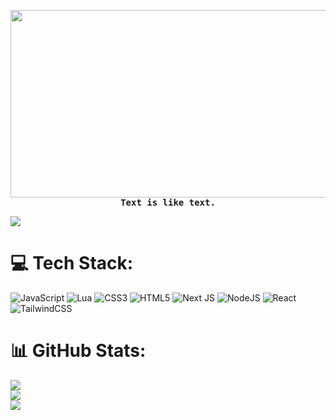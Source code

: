 <p align="center">
  <img src="https://media0.giphy.com/media/v1.Y2lkPTc5MGI3NjExdG9pcnI3d29yZ3J3OXBvbTl3bzZ2NDgycm1kenM1dnNnc3E3eW53ZSZlcD12MV9pbnRlcm5hbF9naWZfYnlfaWQmY3Q9Zw/0GVvelklkDHazj20yx/200.webp" width="700" height="300"><br>
  <samp><b>Text is like text.</b></samp><br>
</p>

[![](https://visitcount.itsvg.in/api?id=EppuDevelopment&icon=0&color=0)](https://visitcount.itsvg.in)


# 💻 Tech Stack:
![JavaScript](https://img.shields.io/badge/javascript-%23323330.svg?style=for-the-badge&logo=javascript&logoColor=%23F7DF1E) ![Lua](https://img.shields.io/badge/lua-%232C2D72.svg?style=for-the-badge&logo=lua&logoColor=white) ![CSS3](https://img.shields.io/badge/css3-%231572B6.svg?style=for-the-badge&logo=css3&logoColor=white)  ![HTML5](https://img.shields.io/badge/html5-%23E34F26.svg?style=for-the-badge&logo=html5&logoColor=white)  ![Next JS](https://img.shields.io/badge/Next-black?style=for-the-badge&logo=next.js&logoColor=white) ![NodeJS](https://img.shields.io/badge/node.js-6DA55F?style=for-the-badge&logo=node.js&logoColor=white) ![React](https://img.shields.io/badge/react-%2320232a.svg?style=for-the-badge&logo=react&logoColor=%2361DAFB) ![TailwindCSS](https://img.shields.io/badge/tailwindcss-%2338B2AC.svg?style=for-the-badge&logo=tailwind-css&logoColor=white)

# 📊 GitHub Stats:
![](https://github-readme-stats.vercel.app/api?username=bitc0de&theme=dracula&hide_border=true&include_all_commits=true&count_private=false)<br/>
![](https://github-readme-streak-stats.herokuapp.com/?user=bitc0de&theme=dracula&hide_border=true)<br/>
![](https://github-readme-stats.vercel.app/api/top-langs/?username=bitc0de&theme=dracula&hide_border=true&include_all_commits=true&count_private=false&layout=compact)
